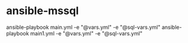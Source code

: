 # ansible-mssql
ansible-playbook main.yml -e "@vars.yml" -e "@sql-vars.yml"
ansible-playbook main1.yml -e "@vars.yml" -e "@sql-vars.yml"
